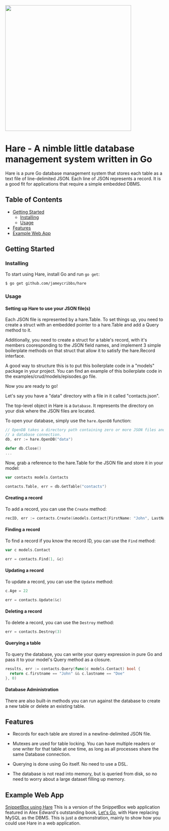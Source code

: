 <img src="https://raw.githubusercontent.com/jameycribbs/hare/master/hare.jpg" width="400" />

Hare - A nimble little database management system written in Go
====

Hare is a pure Go database management system that stores each table as
a text file of line-delimited JSON.  Each line of JSON represents a 
record.  It is a good fit for applications that require a simple embedded DBMS.

## Table of Contents

- [Getting Started](#getting-started)
  - [Installing](#installing)
  - [Usage](#usage)
- [Features](#features)
- [Example Web App](#example-web-app)

## Getting Started

### Installing

To start using Hare, install Go and run `go get`:

```sh
$ go get github.com/jameycribbs/hare
```


### Usage

#### Setting up Hare to use your JSON file(s)

Each JSON file is represented by a hare.Table.  To set things up, you need to
create a struct with an embedded pointer to a hare.Table and add a Query method
to it.

Additionally, you need to create a struct for a table's record, with
it's members cooresponding to the JSON field names, and implement 3 simple
boilerplate methods on that struct that allow it to satisfy the hare.Record
interface.

A good way to structure this is to put this boilerplate code in a "models"
package in your project.  You can find an example of this boilerplate code in the
examples/crud/models/episodes.go file.

Now you are ready to go!

Let's say you have a "data" directory with a file in it called "contacts.json".

The top-level object in Hare is a `Database`. It represents the directory on
your disk where the JSON files are located.

To open your database, simply use the `hare.OpenDB` function:

```go
// OpenDB takes a directory path containing zero or more JSON files and returns
// a database connection.
db, err := hare.OpenDB("data")

defer db.Close()
...
```

Now, grab a reference to the hare.Table for the JSON file and store it in your
model:

```go
var contacts models.Contacts

contacts.Table, err = db.GetTable("contacts")
```


#### Creating a record

To add a record, you can use the `Create` method:

```go
recID, err := contacts.Create(&models.Contact{FirstName: "John", LastName: "Doe", Phone: "888-888-8888", Age: 21})
```


#### Finding a record

To find a record if you know the record ID, you can use the `Find` method:

```go
var c models.Contact

err = contacts.Find(1, &c)
```


#### Updating a record

To update a record, you can use the `Update` method:

```go
c.Age = 22

err = contacts.Update(&c)
```


#### Deleting a record

To delete a record, you can use the `Destroy` method:

```go
err = contacts.Destroy(3)
```


#### Querying a table

To query the database, you can write your query expression in pure Go and pass
it to your model's Query method as a closure.

```go
results, err := contacts.Query(func(c models.Contact) bool {
  return c.firstname == "John" && c.lastname == "Doe"
}, 0)
```


#### Database Administration

There are also built-in methods you can run against the database
to create a new table or delete an existing table.


## Features

* Records for each table are stored in a newline-delimited JSON file.

* Mutexes are used for table locking.  You can have multiple readers
  or one writer for that table at one time, as long as all processes 
  share the same Database connection.

* Querying is done using Go itself.  No need to use a DSL.

* The database is not read into memory, but is queried from disk, so
  no need to worry about a large dataset filling up memory.


## Example Web App

[SnippetBox using Hare](https://www.github.com/jameycribbs/snippetbox_hare)
This is a version of the SnippetBox web application featured in Alex
Edward's outstanding book, [Let's Go](https://lets-go.alexedwards.net/),
with Hare replacing MySQL as the DBMS.  This is just a demonstration,
mainly to show how you could use Hare in a web application.
